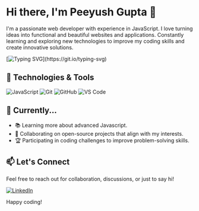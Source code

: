 # Hi there, I'm Peeyush Gupta 👋

I'm a passionate web developer with experience in JavaScript. I love turning ideas into functional and beautiful websites and applications. Constantly learning and exploring new technologies to improve my coding skills and create innovative solutions.

[![Typing SVG](https://readme-typing-svg.demolab.com?font=Fira+Code&pause=1000&width=435&lines=I'm+a+Frontend+Developer+for+the+Web.;Loves+to+Design+Creative+Solutions.)](https://git.io/typing-svg)



## 🔧 Technologies & Tools

![JavaScript](https://img.shields.io/badge/-JavaScript-F7DF1E?style=flat&logo=javascript&logoColor=black)
![Git](https://img.shields.io/badge/-Git-F05032?style=flat&logo=git&logoColor=white)
![GitHub](https://img.shields.io/badge/-GitHub-181717?style=flat&logo=github&logoColor=white)
![VS Code](https://img.shields.io/badge/-VS%20Code-007ACC?style=flat&logo=visual-studio-code&logoColor=white)

## 🌱 Currently...

- 📚 Learning more about advanced Javascript.
- 🤝 Collaborating on open-source projects that align with my interests.
- 🏆 Participating in coding challenges to improve problem-solving skills.



## 📫 Let's Connect

Feel free to reach out for collaboration, discussions, or just to say hi!

[![LinkedIn](https://img.shields.io/badge/linkedin-%230077B5.svg?&style=for-the-badge&logo=linkedin&logoColor=white)](https://www.linkedin.com/in/peeyush-gupta-5b95a1239/)



 Happy coding!


<!--
**peeyush50/peeyush50** is a ✨ _special_ ✨ repository because its `README.md` (this file) appears on your GitHub profile.

Here are some ideas to get you started:

- 🔭 I’m currently working on ...
- 🌱 I’m currently learning ...
- 👯 I’m looking to collaborate on ...
- 🤔 I’m looking for help with ...
- 💬 Ask me about ...
- 📫 How to reach me: ...
- 😄 Pronouns: ...
- ⚡ Fun fact: ...
-->
